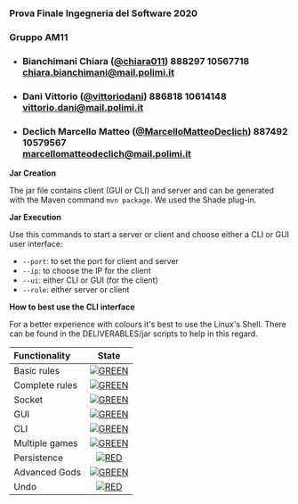 ### Prova Finale Ingegneria del Software 2020

### Gruppo AM11

- ###   **Bianchimani**     Chiara ([@chiara011]( https://github.com/chiara011))            888297  10567718  <br>chiara.bianchimani@mail.polimi.it   
- ###   **Dani**            Vittorio ([@vittoriodani]( https://github.com/vittoriodani))         886818  10614148  <br>vittorio.dani@mail.polimi.it  
- ###   **Declich**         Marcello Matteo ([@MarcelloMatteoDeclich](https://github.com/MarcelloMatteoDeclich))  887492  10579567  <br>marcellomatteodeclich@mail.polimi.it  


<b>Jar Creation</b>
<p>
The jar file contains client (GUI or CLI) and server and can be generated with the Maven command <code>mvn package</code>. We used the 
Shade plug-in. </p>

<b>Jar Execution</b>
<p>Use this commands to start a server or client and choose either a CLI or GUI user interface:
<ul><li><code>--port</code>: to set the port for client and server</li>
<li><code>--ip</code>: to choose the IP for the client</li>
<li><code>--ui</code>: either CLI or GUI (for the client)</li>
<li><code>--role</code>: either server or client </li></ul></p>

 <b>How to best use the CLI interface </b> <p>
 For a better experience with colours it's best to use the Linux's Shell. There can be found
 in the DELIVERABLES/jar scripts to help in this regard.


| Functionality | State |
|:-----------------------|:------------------------------------:|
| Basic rules | [![GREEN](https://placehold.it/15/44bb44/44bb44)](#) |
| Complete rules | [![GREEN](https://placehold.it/15/44bb44/44bb44)](#)|
| Socket | [![GREEN](https://placehold.it/15/44bb44/44bb44)](#)|
| GUI | [![GREEN](https://placehold.it/15/44bb44/44bb44)](#) |
| CLI | [![GREEN](https://placehold.it/15/44bb44/44bb44)](#) |
| Multiple games | [![GREEN](https://placehold.it/15/44bb44/44bb44)](#) |
| Persistence | [![RED](https://placehold.it/15/f03c15/f03c15)](#) |
| Advanced Gods | [![GREEN](https://placehold.it/15/44bb44/44bb44)](#) |
| Undo | [![RED](https://placehold.it/15/f03c15/f03c15)](#) |

<!--
[![RED](https://placehold.it/15/f03c15/f03c15)](#)
[![YELLOW](https://placehold.it/15/ffdd00/ffdd00)](#)
[![GREEN](https://placehold.it/15/44bb44/44bb44)](#)
-->

